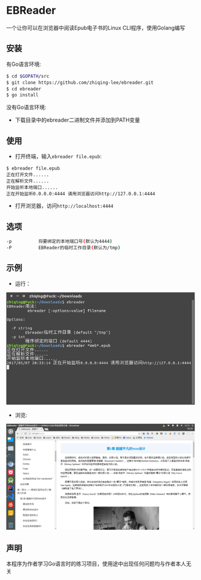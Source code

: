 # EBReader
一个让你可以在浏览器中阅读Epub电子书的Linux CLI程序，使用Golang编写


## 安装

有Go语言环境:

```bash
$ cd $GOPATH/src
$ git clone https://github.com/zhiqing-lee/ebreader.git
$ cd ebreader
$ go install
```

没有Go语言环境:

- 下载目录中的ebreader二进制文件并添加到PATH变量

## 使用

- 打开终端，输入`ebreader file.epub`:
```bash
$ ebreader file.epub
正在打开文件......
正在解析文件......
开始监听本地端口......
正在开始监听0.0.0.0:4444 请用浏览器访问http://127.0.0.1:4444
```

- 打开浏览器，访问`http://localhost:4444`

## 选项

```bash
-p          将要绑定的本地端口号(默认为4444)
-P          EBReader的临时工作目录(默认为/tmp)     
```

## 示例

- 运行：

![](example/c.png)

- 浏览:

![](example/b.png)

## 声明

本程序为作者学习Go语言时的练习项目，使用途中出现任何问题均与作者本人无关

